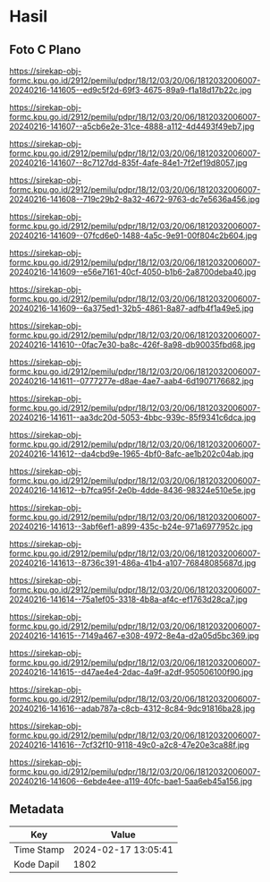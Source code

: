 # Hasil

## Foto C Plano

https://sirekap-obj-formc.kpu.go.id/2912/pemilu/pdpr/18/12/03/20/06/1812032006007-20240216-141605--ed9c5f2d-69f3-4675-89a9-f1a18d17b22c.jpg

https://sirekap-obj-formc.kpu.go.id/2912/pemilu/pdpr/18/12/03/20/06/1812032006007-20240216-141607--a5cb6e2e-31ce-4888-a112-4d4493f49eb7.jpg

https://sirekap-obj-formc.kpu.go.id/2912/pemilu/pdpr/18/12/03/20/06/1812032006007-20240216-141607--8c7127dd-835f-4afe-84e1-7f2ef19d8057.jpg

https://sirekap-obj-formc.kpu.go.id/2912/pemilu/pdpr/18/12/03/20/06/1812032006007-20240216-141608--719c29b2-8a32-4672-9763-dc7e5636a456.jpg

https://sirekap-obj-formc.kpu.go.id/2912/pemilu/pdpr/18/12/03/20/06/1812032006007-20240216-141609--07fcd6e0-1488-4a5c-9e91-00f804c2b604.jpg

https://sirekap-obj-formc.kpu.go.id/2912/pemilu/pdpr/18/12/03/20/06/1812032006007-20240216-141609--e56e7161-40cf-4050-b1b6-2a8700deba40.jpg

https://sirekap-obj-formc.kpu.go.id/2912/pemilu/pdpr/18/12/03/20/06/1812032006007-20240216-141609--6a375ed1-32b5-4861-8a87-adfb4f1a49e5.jpg

https://sirekap-obj-formc.kpu.go.id/2912/pemilu/pdpr/18/12/03/20/06/1812032006007-20240216-141610--0fac7e30-ba8c-426f-8a98-db90035fbd68.jpg

https://sirekap-obj-formc.kpu.go.id/2912/pemilu/pdpr/18/12/03/20/06/1812032006007-20240216-141611--0777277e-d8ae-4ae7-aab4-6d1907176682.jpg

https://sirekap-obj-formc.kpu.go.id/2912/pemilu/pdpr/18/12/03/20/06/1812032006007-20240216-141611--aa3dc20d-5053-4bbc-939c-85f9341c6dca.jpg

https://sirekap-obj-formc.kpu.go.id/2912/pemilu/pdpr/18/12/03/20/06/1812032006007-20240216-141612--da4cbd9e-1965-4bf0-8afc-ae1b202c04ab.jpg

https://sirekap-obj-formc.kpu.go.id/2912/pemilu/pdpr/18/12/03/20/06/1812032006007-20240216-141612--b7fca95f-2e0b-4dde-8436-98324e510e5e.jpg

https://sirekap-obj-formc.kpu.go.id/2912/pemilu/pdpr/18/12/03/20/06/1812032006007-20240216-141613--3abf6ef1-a899-435c-b24e-971a6977952c.jpg

https://sirekap-obj-formc.kpu.go.id/2912/pemilu/pdpr/18/12/03/20/06/1812032006007-20240216-141613--8736c391-486a-41b4-a107-76848085687d.jpg

https://sirekap-obj-formc.kpu.go.id/2912/pemilu/pdpr/18/12/03/20/06/1812032006007-20240216-141614--75a1ef05-3318-4b8a-af4c-ef1763d28ca7.jpg

https://sirekap-obj-formc.kpu.go.id/2912/pemilu/pdpr/18/12/03/20/06/1812032006007-20240216-141615--7149a467-e308-4972-8e4a-d2a05d5bc369.jpg

https://sirekap-obj-formc.kpu.go.id/2912/pemilu/pdpr/18/12/03/20/06/1812032006007-20240216-141615--d47ae4e4-2dac-4a9f-a2df-950506100f90.jpg

https://sirekap-obj-formc.kpu.go.id/2912/pemilu/pdpr/18/12/03/20/06/1812032006007-20240216-141616--adab787a-c8cb-4312-8c84-9dc91816ba28.jpg

https://sirekap-obj-formc.kpu.go.id/2912/pemilu/pdpr/18/12/03/20/06/1812032006007-20240216-141616--7cf32f10-9118-49c0-a2c8-47e20e3ca88f.jpg

https://sirekap-obj-formc.kpu.go.id/2912/pemilu/pdpr/18/12/03/20/06/1812032006007-20240216-141606--6ebde4ee-a119-40fc-bae1-5aa6eb45a156.jpg


## Metadata

| Key        | Value               |
| ---------- | ------------------- |
| Time Stamp | 2024-02-17 13:05:41 |
| Kode Dapil | 1802                |



